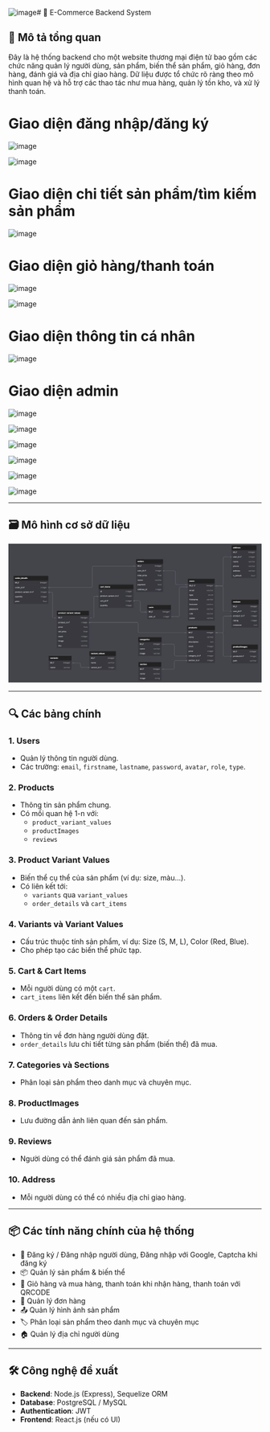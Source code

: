 ![image](https://github.com/user-attachments/assets/d1e1a414-2203-495c-9c80-7cbdbcc2b996)# 🛒 E-Commerce Backend System

## 🧾 Mô tả tổng quan

Đây là hệ thống backend cho một website thương mại điện tử bao gồm các chức năng quản lý người dùng, sản phẩm, biến thể sản phẩm, giỏ hàng, đơn hàng, đánh giá và địa chỉ giao hàng. Dữ liệu được tổ chức rõ ràng theo mô hình quan hệ và hỗ trợ các thao tác như mua hàng, quản lý tồn kho, và xử lý thanh toán.

# Giao diện đăng nhập/đăng ký
![image](https://github.com/user-attachments/assets/1a8d94f7-6674-4eab-9e52-1a75e81b420a)

![image](https://github.com/user-attachments/assets/c7f99ee2-1347-4acc-9842-7c2e3d60fe01)

# Giao diện chi tiết sản phẩm/tìm kiếm sản phẩm
![image](https://github.com/user-attachments/assets/8a5cb9c6-39ae-4d5c-aa41-e46b242a6144)

# Giao diện giỏ hàng/thanh toán
![image](https://github.com/user-attachments/assets/36a2b37c-34aa-4ae9-8ab5-48a31d93525a)

![image](https://github.com/user-attachments/assets/6c1e28fa-6225-4801-aebd-3bbcbe1a1667)

# Giao diện thông tin cá nhân
![image](https://github.com/user-attachments/assets/5a2487f5-a024-476e-983d-970cbcdd801f)

# Giao diện admin
![image](https://github.com/user-attachments/assets/e3e0d410-b436-4fcc-a11c-6e72ee30b077)

![image](https://github.com/user-attachments/assets/7ad4e267-7eb2-4700-ac54-aeb72e14ab9a)

![image](https://github.com/user-attachments/assets/9428b685-f68c-472c-b9af-8032ddca6321)

![image](https://github.com/user-attachments/assets/09bfb62a-ee80-4507-a5eb-5152df30a1f3)

![image](https://github.com/user-attachments/assets/b0c13177-8536-41a5-a57a-69048addbae7)

![image](https://github.com/user-attachments/assets/e9e7acc0-8f2d-482b-bbe6-23d75cb1b8e4)

---

## 🗃️ Mô hình cơ sở dữ liệu

![alt text](image.png)

---

## 🔍 Các bảng chính

### 1. **Users**

- Quản lý thông tin người dùng.
- Các trường: `email`, `firstname`, `lastname`, `password`, `avatar`, `role`, `type`.

### 2. **Products**

- Thông tin sản phẩm chung.
- Có mối quan hệ 1-n với:
  - `product_variant_values`
  - `productImages`
  - `reviews`

### 3. **Product Variant Values**

- Biến thể cụ thể của sản phẩm (ví dụ: size, màu...).
- Có liên kết tới:
  - `variants` qua `variant_values`
  - `order_details` và `cart_items`

### 4. **Variants** và **Variant Values**

- Cấu trúc thuộc tính sản phẩm, ví dụ: Size (S, M, L), Color (Red, Blue).
- Cho phép tạo các biến thể phức tạp.

### 5. **Cart & Cart Items**

- Mỗi người dùng có một `cart`.
- `cart_items` liên kết đến biến thể sản phẩm.

### 6. **Orders & Order Details**

- Thông tin về đơn hàng người dùng đặt.
- `order_details` lưu chi tiết từng sản phẩm (biến thể) đã mua.

### 7. **Categories** và **Sections**

- Phân loại sản phẩm theo danh mục và chuyên mục.

### 8. **ProductImages**

- Lưu đường dẫn ảnh liên quan đến sản phẩm.

### 9. **Reviews**

- Người dùng có thể đánh giá sản phẩm đã mua.

### 10. **Address**

- Mỗi người dùng có thể có nhiều địa chỉ giao hàng.

---

## 📦 Các tính năng chính của hệ thống

- 🔐 Đăng ký / Đăng nhập người dùng, Đăng nhập với Google, Captcha khi đăng ký
- 📦 Quản lý sản phẩm & biến thể
- 🛒 Giỏ hàng và mua hàng, thanh toán khi nhận hàng, thanh toán với QRCODE
- 🧾 Quản lý đơn hàng
- 📤 Quản lý hình ảnh sản phẩm
- 🏷️ Phân loại sản phẩm theo danh mục và chuyên mục
- 🏠 Quản lý địa chỉ người dùng

---

## 🛠 Công nghệ đề xuất

- **Backend**: Node.js (Express), Sequelize ORM
- **Database**: PostgreSQL / MySQL
- **Authentication**: JWT
- **Frontend**: React.js (nếu có UI)
